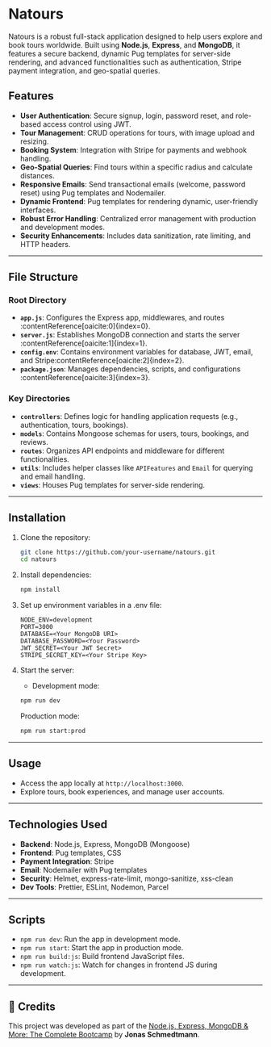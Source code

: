 # Natours

Natours is a robust full-stack application designed to help users explore and book tours worldwide. Built using **Node.js**, **Express**, and **MongoDB**, it features a secure backend, dynamic Pug templates for server-side rendering, and advanced functionalities such as authentication, Stripe payment integration, and geo-spatial queries.

## Features

- **User Authentication**: Secure signup, login, password reset, and role-based access control using JWT.
- **Tour Management**: CRUD operations for tours, with image upload and resizing.
- **Booking System**: Integration with Stripe for payments and webhook handling.
- **Geo-Spatial Queries**: Find tours within a specific radius and calculate distances.
- **Responsive Emails**: Send transactional emails (welcome, password reset) using Pug templates and Nodemailer.
- **Dynamic Frontend**: Pug templates for rendering dynamic, user-friendly interfaces.
- **Robust Error Handling**: Centralized error management with production and development modes.
- **Security Enhancements**: Includes data sanitization, rate limiting, and HTTP headers.

---

## File Structure

### Root Directory

- **`app.js`**: Configures the Express app, middlewares, and routes&#8203;:contentReference[oaicite:0]{index=0}.
- **`server.js`**: Establishes MongoDB connection and starts the server&#8203;:contentReference[oaicite:1]{index=1}.
- **`config.env`**: Contains environment variables for database, JWT, email, and Stripe&#8203;:contentReference[oaicite:2]{index=2}.
- **`package.json`**: Manages dependencies, scripts, and configurations&#8203;:contentReference[oaicite:3]{index=3}.

### Key Directories

- **`controllers`**: Defines logic for handling application requests (e.g., authentication, tours, bookings).
- **`models`**: Contains Mongoose schemas for users, tours, bookings, and reviews.
- **`routes`**: Organizes API endpoints and middleware for different functionalities.
- **`utils`**: Includes helper classes like `APIFeatures` and `Email` for querying and email handling.
- **`views`**: Houses Pug templates for server-side rendering.

---

## Installation

1.  Clone the repository:
    ```bash
    git clone https://github.com/your-username/natours.git
    cd natours
    ```
2.  Install dependencies:
    ```bash
    npm install
    ```
3.  Set up environment variables in a .env file:
    ```env
    NODE_ENV=development
    PORT=3000
    DATABASE=<Your MongoDB URI>
    DATABASE_PASSWORD=<Your Password>
    JWT_SECRET=<Your JWT Secret>
    STRIPE_SECRET_KEY=<Your Stripe Key>
    ```
4.  Start the server:

    - Development mode:

    ```bash
    npm run dev
    ```

    Production mode:

    ```bash
    npm run start:prod
    ```

---

## Usage

- Access the app locally at `http://localhost:3000`.
- Explore tours, book experiences, and manage user accounts.

---

## Technologies Used

- **Backend**: Node.js, Express, MongoDB (Mongoose)
- **Frontend**: Pug templates, CSS
- **Payment Integration**: Stripe
- **Email**: Nodemailer with Pug templates
- **Security**: Helmet, express-rate-limit, mongo-sanitize, xss-clean
- **Dev Tools**: Prettier, ESLint, Nodemon, Parcel

---

## Scripts

- `npm run dev`: Run the app in development mode.
- `npm run start`: Start the app in production mode.
- `npm run build:js`: Build frontend JavaScript files.
- `npm run watch:js`: Watch for changes in frontend JS during development.

---

## 🙌 Credits

This project was developed as part of the [Node.js, Express, MongoDB & More: The Complete Bootcamp](https://www.udemy.com/course/nodejs-express-mongodb-bootcamp/) by **Jonas Schmedtmann**.
